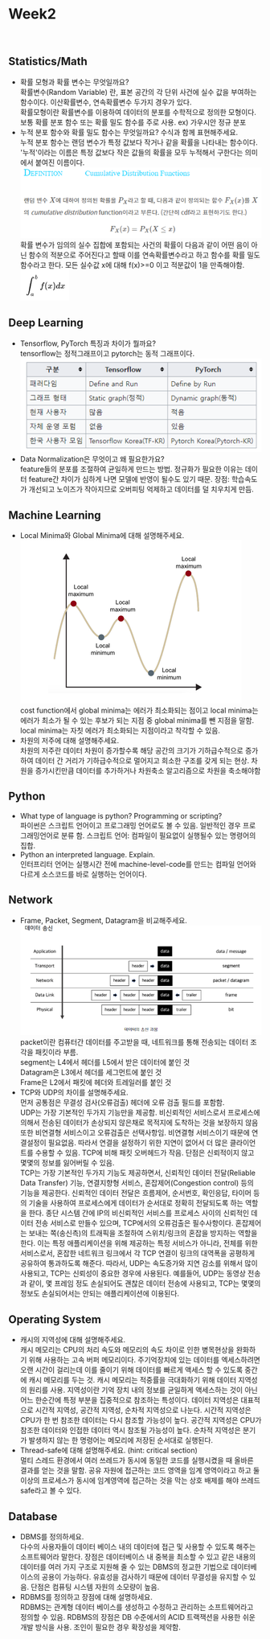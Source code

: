 # Week2  
<br>

## Statistics/Math  
* 확률 모형과 확률 변수는 무엇일까요?  
확률변수(Random Variable) 란, 표본 공간의 각 단위 사건에 실수 값을 부여하는 함수이다. 이산확률변수, 연속확률변수 두가지 경우가 있다.  
확률모형이란 확률변수를 이용하여 데이터의 분포를 수학적으로 정의한 모형이다. 보통 확률 분포 함수 또는 확률 밀도 함수를 주로 사용. ex) 가우시안 정규 분포  
* 누적 분포 함수와 확률 밀도 함수는 무엇일까요? 수식과 함께 표현해주세요.  
누적 분포 함수는 랜덤 변수가 특정 값보다 작거나 같을 확률을 나타내는 함수이다. '누적'이라는 이름은 특정 값보다 작은 값들의 확률을 모두 누적해서 구한다는 의미에서 붙여진 이름이다.
![](./images/2021-09-24-13-29-33.png)  
확률 변수가 임의의 실수 집합에 포함되는 사건의 확률이 다음과 같이 어떤 음이 아닌 함수의 적분으로 주어진다고 할때 이를 연속확률변수라고 하고 함수를 확률 밀도 함수라고 한다. 모든 실수값 x에 대해 f(x)>=0 이고 적분값이 1을 만족해야함. 
![](./images/2021-09-24-13-32-10.png)

## Deep Learning  
* Tensorflow, PyTorch 특징과 차이가 뭘까요?  
tensorflow는 정적그래프이고 pytorch는 동적 그래프이다.  
![](./images/2021-09-24-13-39-24.png)
* Data Normalization은 무엇이고 왜 필요한가요?  
feature들의 분포를 조절하여 균일하게 만드는 방법. 정규화가 필요한 이유는 데이터 feature간 차이가 심하게 나면 모델에 반영이 될수도 있기 때문. 장점: 학습속도가 개선되고 노이즈가 작아지므로 오버피팅 억제하고 데이터를 덜 치우치게 만듬.  

## Machine Learning  
* Local Minima와 Global Minima에 대해 설명해주세요.  
![](./images/2021-09-24-13-33-42.png)  
cost function에서 global minima는 에러가 최소화되는 점이고 local minima는 에러가 최소가 될 수 있는 후보가 되는 지점 중 global minima를 뺀 지점을 말함. local minima는 자칫 에러가 최소화되는 지점이라고 착각할 수 있음.  
* 차원의 저주에 대해 설명해주세요.  
차원의 저주란 데이터 차원이 증가할수록 해당 공간의 크기가 기하급수적으로 증가하여 데이터 간 거리가 기하급수적으로 멀어지고 희소한 구조를 갖게 되는 현상. 차원을 증가시킨만큼 데이터를 추가하거나 차원축소 알고리즘으로 차원을 축소해야함  

## Python  
* What type of language is python? Programming or scripting?  
파이썬은 스크립트 언어이고 프로그래밍 언어로도 볼 수 있음. 일반적인 경우 프로그래밍언어로 분류 함. 스크립트 언어: 컴파일이 필요없이 실행될수 있는 명령어의 집합.  
* Python an interpreted language. Explain.  
인터프리터 언어는 실행시간 전에 machine-level-code를 만드는 컴파일 언어와 다르게 소스코드를 바로 실행하는 언어이다.  

## Network
* Frame, Packet, Segment, Datagram을 비교해주세요.  
![](./images/2021-09-24-13-44-44.png)  
packet이란 컴퓨터간 데이터를 주고받을 때, 네트워크를 통해 전송되는 데이터 조각을 패킷이라 부름.  
segment는 L4에서 헤더를 L5에서 받은 데이터에 붙인 것  
Datagram은 L3에서 헤더를 세그먼트에 붙인 것  
Frame은 L2에서 패킷에 헤더와 트레일러를 붙인 것  
* TCP와 UDP의 차이를 설명해주세요.  
먼저 공통점은 무결성 검사(오류검출) 헤더에 오류 검출 필드를 포함함.  
UDP는 가장 기본적인 두가지 기능만을 제공함. 비신뢰적인 서비스로서 프로세스에 의해서 전송된 데이터가 손상되지 않은채로 목적지에 도착하는 것을 보장하지 않음 또한 비연결형 서비스이고 오류검출은 선택사항임. 비연결형 서비스이기 때문에 연결설정이 필요없음. 따라서 연결을 설정하기 위한 지연이 없어서 더 많은 클라이언트를 수용할 수 있음. TCP에 비해 패킷 오버헤드가 작음. 단점은 신뢰적이지 않고 몇몇의 정보를 잃어버릴 수 있음.  
TCP는 가장 기본적인 두가지 기능도 제공하면서, 신뢰적인 데이터 전달(Reliable Data Transfer) 기능, 연결지향형 서비스, 혼잡제어(Congestion control) 등의 기능을 제공한다. 신뢰적인 데이터 전달은 흐름제어, 순서번호, 확인응답, 타이머 등의 기술을 사용하여 프로세스에게 데이터가 순서대로 정확히 전달되도록 하는 역할을 한다. 종단 시스템 간에 IP의 비신뢰적인 서비스를 프로세스 사이의 신뢰적인 데이터 전송 서비스로 만들수 있으며, TCP에서의 오류검출은 필수사항이다. 혼잡제어는 보내는 쪽(송신측)의 트래픽을 조절하여 스위치/링크의 혼잡을 방지하는 역할을 한다. 이는 특정 애플리케이션을 위해 제공하는 특정 서비스가 아니라, 전체를 위한 서비스로서, 혼잡한 네트워크 링크에서 각 TCP 연결이 링크의 대역폭을 공평하게 공유하여 통과하도록 해준다. 따라서, UDP는 속도증가와 지연 감소를 위해서 많이 사용되고, TCP는 신뢰성이 중요한 경우에 사용된다. 예를들어, UDP는 동영상 전송과 같이, 몇 프레임 정도 손실되어도 괜찮은 데이터 전송에 사용되고, TCP는 몇몇의 정보도 손실되어서는 안되는 애플리케이션에 이용된다.  

## Operating System  
* 캐시의 지역성에 대해 설명해주세요.  
캐시 메모리는 CPU의 처리 속도와 메모리의 속도 차이로 인한 병목현상을 완화하기 위해 사용하는 고속 버퍼 메모리이다. 주기억장치에 있는 데이터를 엑세스하려면 오랜 시간이 걸리는데 이를 줄이기 위해 데이터를 빠르게 액세스 할 수 있도록 중간에 캐시 메모리를 두는 것. 캐시 메모리는 적중률을 극대화하기 위해 데이터 지역성의 원리를 사용. 지역성이란 기억 장치 내의 정보를 균일하게 액세스하는 것이 아닌 어느 한순간에 특정 부분을 집중적으로 참조하는 특성이다. 데이터 지역성은 대표적으로 시간적 지역성, 공간적 지역성, 순차적 지역성으로 나눈다. 시간적 지역성은 CPU가 한 번 참조한 데이터는 다시 참조할 가능성이 높다. 공간적 지역성은 CPU가 참조한 데이터와 인접한 데이터 역시 참조될 가능성이 높다. 순차적 지역성은 분기가 발생하지 않는 한 명령어는 메모리에 저장된 순서대로 실행된다.  
* Thread-safe에 대해 설명해주세요. (hint: critical section)  
멀티 스레드 환경에서 여러 쓰레드가 동시에 동일한 코드를 실행시켰을 때 올바른 결과를 얻는 것을 말함. 공유 자원에 접근하는 코드 영역을 임계 영역이라고 하고 둘 이상의 프로세스가 동시에 임계영역에 접근하는 것을 막는 상호 배제를 해야 쓰레드 safe라고 볼 수 있다.  

## Database  
* DBMS를 정의하세요.  
다수의 사용자들이 데이터 베이스 내의 데이터에 접근 및 사용할 수 있도록 해주는 소프트웨어라 말한다. 장점은 데이터베이스 내 중복을 최소할 수 있고 같은 내용의 데이터를 여러 가지 구조로 지원해 줄 수 있는 DBMS의 정교한 기법으로 데이터베이스의 공용이 가능하다. 유효성을 검사하기 때문에 데이터 무결성을 유지할 수 있음. 단점은 컴퓨팅 시스템 자원의 소모량이 높음.
* RDBMS를 정의하고 장점에 대해 설명하세요.  
RDBMS는 관계형 데이터 베이스를 생성하고 수정하고 관리하는 소프트웨어라고 정의할 수 있음. RDBMS의 장점은 DB 수준에서의 ACID 트랙잭션을 사용한 쉬운 개발 방식을 사용. 조인이 필요한 경우 확장성을 제약함.  